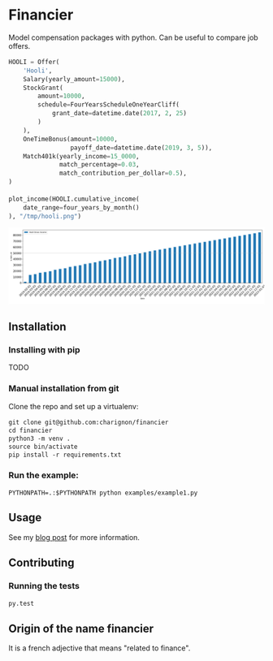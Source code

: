 # Financier

Model compensation packages with python. Can be useful to compare job offers.

```python
HOOLI = Offer(
    'Hooli',
    Salary(yearly_amount=15000),
    StockGrant(
        amount=10000,
        schedule=FourYearsScheduleOneYearCliff(
            grant_date=datetime.date(2017, 2, 25)
        )
    ),
    OneTimeBonus(amount=10000,
                 payoff_date=datetime.date(2019, 3, 5)),
    Match401k(yearly_income=15_0000,
              match_percentage=0.03,
              match_contribution_per_dollar=0.5),
)

plot_income(HOOLI.cumulative_income(
    date_range=four_years_by_month()
), "/tmp/hooli.png")
```
![Hooli offer cumulative income](/assets/hoolicum.png)

## Installation

### Installing with pip
TODO

### Manual installation from git

Clone the repo and set up a virtualenv:
```shell
git clone git@github.com:charignon/financier
cd financier
python3 -m venv .
source bin/activate
pip install -r requirements.txt
```

### Run the example:

```shell
PYTHONPATH=.:$PYTHONPATH python examples/example1.py
```
## Usage

See my [blog post](https://blog.laurentcharignon.com/post/financier-modeling-compensation-python/) for more information.

## Contributing
### Running the tests

```shell
py.test
```
## Origin of the name financier

It is a french adjective that means "related to finance".

